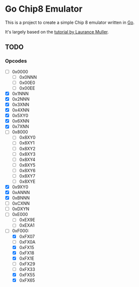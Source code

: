 # Go Chip8 Emulator

This is a project to create a simple Chip 8 emulator written in [Go](https://golang.org/).

It's largely based on the [tutorial by Laurance Muller](http://www.multigesture.net/articles/how-to-write-an-emulator-chip-8-interpreter/).

## TODO

### Opcodes
- [ ] 0x0000
    - [ ] 0x0NNN
    - [ ] 0x00E0
    - [ ] 0x00EE
- [x] 0x1NNN
- [x] 0x2NNN
- [x] 0x3XNN
- [x] 0x4XNN
- [x] 0x5XY0
- [x] 0x6XNN
- [x] 0x7XNN
- [ ] 0x8000
    - [ ] 0x8XY0
    - [ ] 0x8XY1
    - [ ] 0x8XY2
    - [ ] 0x8XY3
    - [ ] 0x8XY4
    - [ ] 0x8XY5
    - [ ] 0x8XY6
    - [ ] 0x8XY7
    - [ ] 0x8XYE
- [x] 0x9XY0
- [x] 0xANNN
- [x] 0xBNNN
- [ ] 0xCXNN
- [ ] 0xDXYN
- [ ] 0xE000
    - [ ] 0xEX9E
    - [ ] 0xEXA1
- [ ] 0xF000:
    - [x] 0xFX07
    - [ ] 0xFX0A
    - [x] 0xFX15
    - [x] 0xFX18
    - [x] 0xFX1E
    - [ ] 0xFX29
    - [ ] 0xFX33
    - [x] 0xFX55
    - [x] 0xFX65
